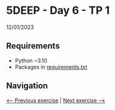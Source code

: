 # 5DEEP - Day 6 - TP 1
12/01/2023

## Requirements
- Python ~3.10
- Packages in [requirements.txt](https://github.com/EmpireDemocratiqueDuPoulpe/Cours-IA/blob/main/5DEEP/Day6-TP1/requirements.txt)

## Navigation
[<-- Previous exercise](https://github.com/EmpireDemocratiqueDuPoulpe/Cours-IA/tree/main/5DEEP/Day5-TP1) | [Next exercise -->](https://github.com/EmpireDemocratiqueDuPoulpe/Cours-IA/tree/main/5DEEP/Project)